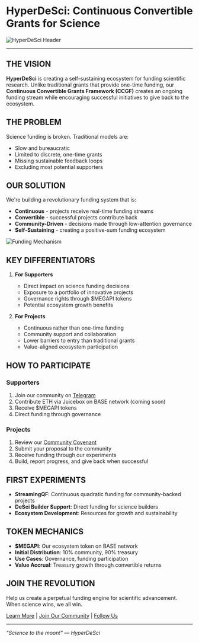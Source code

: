 # HyperDeSci: Continuous Convertible Grants for Science

![HyperDeSci Header](diagrams/hyperdesci_header.svg)

---

## THE VISION

**HyperDeSci** is creating a self-sustaining ecosystem for funding scientific research. Unlike traditional grants that provide one-time funding, our **Continuous Convertible Grants Framework (CCGF)** creates an ongoing funding stream while encouraging successful initiatives to give back to the ecosystem.

## THE PROBLEM

Science funding is broken. Traditional models are:
- Slow and bureaucratic
- Limited to discrete, one-time grants
- Missing sustainable feedback loops
- Excluding most potential supporters

## OUR SOLUTION

We're building a revolutionary funding system that is:
- **Continuous** - projects receive real-time funding streams
- **Convertible** - successful projects contribute back
- **Community-Driven** - decisions made through low-attention governance
- **Self-Sustaining** - creating a positive-sum funding ecosystem

![Funding Mechanism](diagrams/hyperdesci_funding.svg)

## KEY DIFFERENTIATORS

1. **For Supporters**
   - Direct impact on science funding decisions
   - Exposure to a portfolio of innovative projects
   - Governance rights through $MEGAPI tokens
   - Potential ecosystem growth benefits

2. **For Projects**
   - Continuous rather than one-time funding
   - Community support and collaboration
   - Lower barriers to entry than traditional grants
   - Value-aligned ecosystem participation

## HOW TO PARTICIPATE

### Supporters
1. Join our community on [Telegram](https://t.me/hyperdesci)
2. Contribute ETH via Juicebox on BASE network (coming soon)
3. Receive $MEGAPI tokens
4. Direct funding through governance

### Projects
1. Review our [Community Covenant](HyperDeSci_Community_Covenant.md)
2. Submit your proposal to the community
3. Receive funding through our experiments
4. Build, report progress, and give back when successful

## FIRST EXPERIMENTS

- **StreamingQF**: Continuous quadratic funding for community-backed projects
- **DeSci Builder Support**: Direct funding for science builders
- **Ecosystem Development**: Resources for growth and sustainability

## TOKEN MECHANICS

- **$MEGAPI**: Our ecosystem token on BASE network
- **Initial Distribution**: 10% community, 90% treasury
- **Use Cases**: Governance, funding participation
- **Value Accrual**: Treasury growth through convertible returns

## JOIN THE REVOLUTION

Help us create a perpetual funding engine for scientific advancement. When science wins, we all win.

[Learn More](HYPERDESCI_FAQ.md) | [Join Our Community](https://t.me/hyperdesci) | [Follow Us](https://x.com/hyperdesci)

---

*"Science to the moon!" — HyperDeSci* 